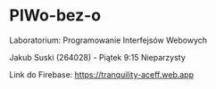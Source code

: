 # PIWo-bez-o
Laboratorium: Programowanie Interfejsów Webowych

Jakub Suski (264028) - Piątek 9:15 Nieparzysty

Link do Firebase:
https://tranquility-aceff.web.app
